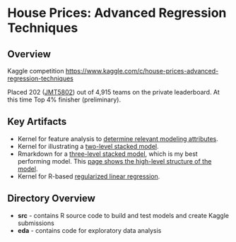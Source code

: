 House Prices: Advanced Regression Techniques
==================================================

## Overview
Kaggle competition https://www.kaggle.com/c/house-prices-advanced-regression-techniques

Placed 202 ([JMT5802](https://www.kaggle.com/jimthompson)) out of 4,915 teams on the private leaderboard.  At this time Top 4% finisher (preliminary).

## Key Artifacts
* Kernel for feature analysis to [determine relevant modeling attributes](https://www.kaggle.com/jimthompson/house-prices-advanced-regression-techniques/boruta-feature-importance-analysis).
* Kernel for illustrating a [two-level stacked model](https://www.kaggle.com/jimthompson/house-prices-advanced-regression-techniques/ensemble-model-stacked-model-example).  
* Rmarkdown for a [three-level stacked model](https://github.com/jimthompson5802/kaggle-HousePrice/blob/master/src/stack_model/stack_model3.Rmd), which is my best performing model.  This [page shows the high-level structure of the model](https://github.com/jimthompson5802/kaggle-HousePrice/wiki).
* Kernel for R-based [regularized linear regression](https://www.kaggle.com/jimthompson/house-prices-advanced-regression-techniques/regularized-linear-models-in-r).


## Directory Overview
* **src** - contains R source code to build and test models and create Kaggle submissions
* **eda** - contains code for exploratory data analysis


